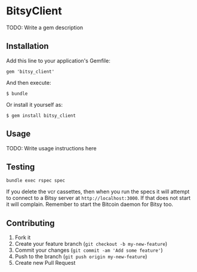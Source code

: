 # BitsyClient

TODO: Write a gem description

## Installation

Add this line to your application's Gemfile:

    gem 'bitsy_client'

And then execute:

    $ bundle

Or install it yourself as:

    $ gem install bitsy_client

## Usage

TODO: Write usage instructions here

## Testing

    bundle exec rspec spec

If you delete the vcr cassettes, then when you run the specs it will attempt to connect to a Bitsy server at `http://localhost:3000`. If that does not start it will complain. Remember to start the Bitcoin daemon for Bitsy too.

## Contributing

1. Fork it
2. Create your feature branch (`git checkout -b my-new-feature`)
3. Commit your changes (`git commit -am 'Add some feature'`)
4. Push to the branch (`git push origin my-new-feature`)
5. Create new Pull Request
